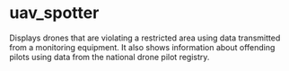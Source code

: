 # uav_spotter
Displays drones that are violating a restricted area using data transmitted from a monitoring equipment. It also shows information about offending pilots using data from the national drone pilot registry.
